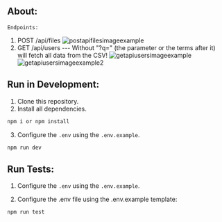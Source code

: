 ## About:

`Endpoints:`

1. POST /api/files
   ![postapifilesimageexample](https://185005f776.cbaul-cdnwnd.com/263fd734e33231f238daf520df6f03b1/200000420-1d7a71d7a9/WhatsApp%20Image%202023-08-20%20at%2011.02.44.webp?ph=185005f776)
2. GET /api/users --- Without "?q=" (the parameter or the terms after it) will fetch all data from the CSV!
   ![getapiusersimageexample](https://185005f776.cbaul-cdnwnd.com/263fd734e33231f238daf520df6f03b1/200000424-e540ee5410/imagem_2023-08-20_112534900.webp?ph=185005f776)
   ![getapiusersimageexample2](https://185005f776.cbaul-cdnwnd.com/263fd734e33231f238daf520df6f03b1/200000426-374fe37501/imagem_2023-08-20_115449614.webp?ph=185005f776)

## Run in Development:

1. Clone this repository.
2. Install all dependencies.

```bash
npm i or npm install
```

3. Configure the `.env` using the `.env.example`.

```bash
npm run dev
```

## Run Tests:

1. Configure the `.env` using the `.env.example`.

2. Configure the .env file using the .env.example template:

```bash
npm run test
```
